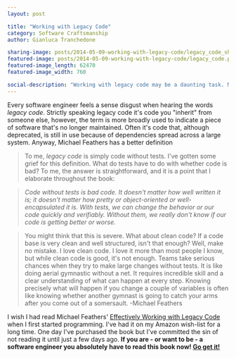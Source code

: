 ```yaml
---
layout: post

title: "Working with Legacy Code"
category: Software Craftsmanship
author: Gianluca Tranchedone

sharing-image: posts/2014-05-09-working-with-legacy-code/legacy_code_sharing.png
featured-image: posts/2014-05-09-working-with-legacy-code/legacy_code.png
featured-image_length: 62470
featured-image_width: 760

social-description: "Working with legacy code may be a daunting task. Michael Feathers in his 'Working Effectively with Legacy Code' gives a precise definition for it: '[...]legacy code is simply code without tests'. His book is a must read for every software engineer or aspiring one."
---
```


Every software engineer feels a sense disgust when hearing the words *legacy code*. Strictly speaking legacy code it's code you "inherit" from someone else, however, the term is more broadly used to indicate a piece of software that's no longer maintained. Often it's code that, although deprecated, is still in use because of dependencies spread across a large system. Anyway, Michael Feathers has a better definition

<!-- more -->

>To me, <em>legacy code</em> is simply code without tests. I've gotten some grief for this definition. What do tests have to do with whether code is bad? To me, the answer is straightforward, and it is a point that I elaborate throughout the book:

><em>Code without tests is bad code. It doesn't matter how well written it is; it doesn't matter how pretty or object-oriented or well-encapsulated it is. With tests, we can change the behavior or our code quickly and verifiably. Without them, we really don't know if our code is getting better or worse.</em>

>You might think that this is severe. What about clean code? If a code base is very clean and well structured, isn't that enough? Well, make no mistake. I love clean code. I love it more than most people I know, but while clean code is good, it's not enough. Teams take serious chances when they try to make large changes without tests. It is like doing aerial gymnastic without a net. It requires incredible skill and a clear understanding of what can happen at every step. Knowing precisely what will happen if you change a couple of variables is often like knowing whether another gymnast is going to catch your arms after you come out of a somersault.
><span class="quote_author">-Michael Feathers</span>


I wish I had read Michael Feathers' [Effectively Working with Legacy Code](http://www.amazon.co.uk/gp/product/B005OYHF0A/ref=as_li_ss_tl?ie=UTF8&camp=1634&creative=19450&creativeASIN=B005OYHF0A&linkCode=as2&tag=gtranchedone-21) when I first started programming. I've had it on my Amazon wish-list for a long time. One day I've purchased the book but I've committed the sin of not reading it until just a few days ago. **If you are - or want to be - a software engineer you absolutely have to read this book now! [Go get it!](http://www.amazon.co.uk/gp/product/B005OYHF0A/ref=as_li_ss_tl?ie=UTF8&camp=1634&creative=19450&creativeASIN=B005OYHF0A&linkCode=as2&tag=gtranchedone-21)**